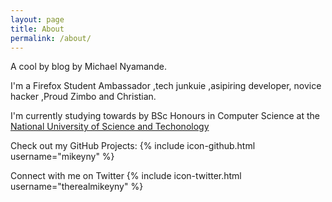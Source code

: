 ```yaml
---
layout: page
title: About
permalink: /about/
---
```


 A cool by blog by Michael Nyamande.

 I'm a Firefox Student Ambassador ,tech junkuie ,asipiring developer,
 novice hacker ,Proud Zimbo and Christian.

 I'm currently studying towards by BSc Honours in Computer Science at the [National University of Science and Techonology](https://www.nust.ac.zw)

Check out my GitHub Projects:
{% include icon-github.html username="mikeyny" %} 

Connect with me on Twitter
{% include icon-twitter.html username="therealmikeyny" %} 
